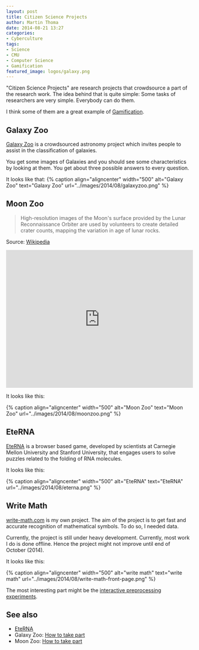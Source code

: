```yaml
---
layout: post
title: Citizen Science Projects
author: Martin Thoma
date: 2014-08-21 13:27
categories: 
- Cyberculture
tags:
- Science
- CMU
- Computer Science
- Gamification
featured_image: logos/galaxy.png
---
```


"Citizen Science Projects" are research projects that crowdsource a part of
the research work. The idea behind that is quite simple: Some tasks of
researchers are very simple. Everybody can do them.

I think some of them are a great example of [Gamification](https://en.wikipedia.org/wiki/Gamification).

## Galaxy Zoo
[Galaxy Zoo](https://en.wikipedia.org/wiki/Galaxy_Zoo) is a crowdsourced 
astronomy project which invites people to assist in the classification of
galaxies.

You get some images of Galaxies and you should see some characteristics by
looking at them. You get about three possible answers to every question. 

It looks like that:
{% caption align="aligncenter" width="500" alt="Galaxy Zoo" text="Galaxy Zoo" url="../images/2014/08/galaxyzoo.png" %}

## Moon Zoo
> High-resolution images of the Moon's surface provided by the Lunar
Reconnaissance Orbiter are used by volunteers to create detailed crater counts,
mapping the variation in age of lunar rocks.

Source: [Wikipedia](https://en.wikipedia.org/wiki/Moon_Zoo#Active_projects)

<iframe width="512" height="377" src="http://www.youtube.com/embed/rJHfoM6kh7w" frameborder="0" allowfullscreen></iframe>

It looks like this:

{% caption align="aligncenter" width="500" alt="Moon Zoo" text="Moon Zoo" url="../images/2014/08/moonzoo.png" %}

## EteRNA

[EteRNA](https://en.wikipedia.org/wiki/EteRNA) is a browser based game,
developed by scientists at Carnegie Mellon University and Stanford University,
that engages users to solve puzzles related to the folding of RNA molecules.

It looks like this:

{% caption align="aligncenter" width="500" alt="EteRNA" text="EteRNA" url="../images/2014/08/eterna.png" %}

## Write Math

[write-math.com](http://write-math.com) is my own project. The aim of the
project is to get fast and accurate recognition of mathematical symbols.
To do so, I needed data.

Currently, the project is still under heavy development. Currently, most
work I do is done offline. Hence the project might not improve until
end of October (2014).

It looks like this:

{% caption align="aligncenter" width="500" alt="write math" text="write math" url="../images/2014/08/write-math-front-page.png" %}

The most interesting part might be the [interactive preprocessing experiments](http://write-math.com/render/?raw_data_id=19181).

## See also

* [EteRNA](http://eternagame.org/web/)
* Galaxy Zoo: [How to take part](http://www.galaxyzoo.org/how_to_take_part)
* Moon Zoo: [How to take part](http://www.moonzoo.org/how_to_take_part)
